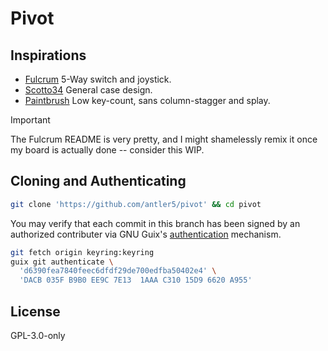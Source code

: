 <h1>Pivot</h1>

## Inspirations

- [Fulcrum](https://github.com/dschil138/Fulcrum)
5-Way switch and joystick.
- [Scotto34](https://github.com/joe-scotto/scottokeebs/tree/main/Scotto34/Handwired/Case)
General case design.
- [Paintbrush](https://github.com/artseyio/thepaintbrush)
Low key-count, sans column-stagger and splay.

> [!IMPORTANT]  
> The Fulcrum README is very pretty, and I might shamelessly remix it once my
> board is actually done -- consider this WIP.

## Cloning and Authenticating

``` bash
git clone 'https://github.com/antler5/pivot' && cd pivot
```

You may verify that each commit in this branch has been signed by an
authorized contributer via GNU Guix's
[authentication](https://guix.gnu.org/manual/en/html_node/Invoking-guix-git-authenticate.html)
mechanism.

``` bash
git fetch origin keyring:keyring
guix git authenticate \
  'd6390fea7840feec6dfdf29de700edfba50402e4' \
  'DACB 035F B9B0 EE9C 7E13  1AAA C310 15D9 6620 A955'
```

## License

GPL-3.0-only
